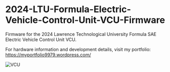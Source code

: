 # 2024-LTU-Formula-Electric-Vehicle-Control-Unit-VCU-Firmware
Firmware for the 2024 Lawrence Technological University Formula SAE Electric Vehicle Control Unit VCU.

For hardware information and development details, visit my portfolio: https://myportfolio9979.wordpress.com/

![VCU](https://github.com/KSMehta11/2024-LTU-Formula-Electric-Vehicle-Control-Unit-VCU-Firmware/assets/154284359/d8df4395-944f-40a4-9cd2-98f11a3bf12b)
